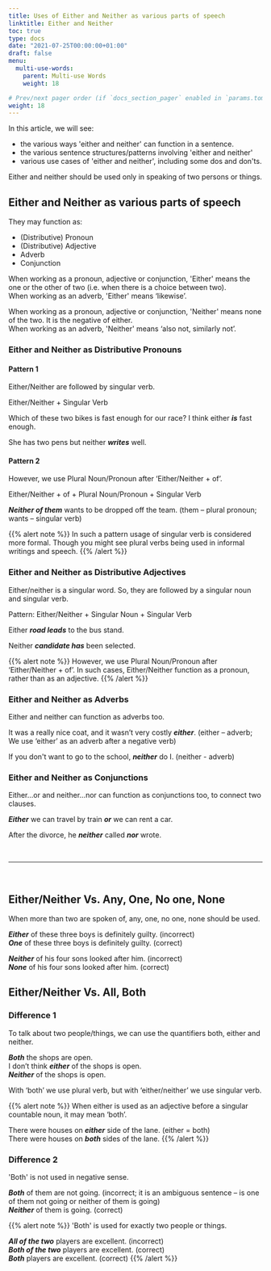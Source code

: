 ```yaml
---
title: Uses of Either and Neither as various parts of speech
linktitle: Either and Neither 
toc: true
type: docs
date: "2021-07-25T00:00:00+01:00"
draft: false
menu:
  multi-use-words:
    parent: Multi-use Words
    weight: 18

# Prev/next pager order (if `docs_section_pager` enabled in `params.toml`)
weight: 18
---
```


In this article, we will see:
* the various ways 'either and neither' can function in a sentence.
* the various sentence structures/patterns involving 'either and neither'
* various use cases of 'either and neither', including some dos and don'ts. 

Either and neither should be used only in speaking of two persons or things. 

## Either and Neither as various parts of speech

They may function as:
* (Distributive) Pronoun
* (Distributive) Adjective
* Adverb
* Conjunction

When working as a pronoun, adjective or conjunction, 'Either' means the one or the other of two (i.e. when there is a choice between two). <br>
When working as an adverb, 'Either' means ‘likewise’. 

When working as a pronoun, adjective or conjunction, 'Neither' means none of the two. It is the negative of either. <br>
When working as an adverb, 'Neither' means ‘also not, similarly not’. 


### Either and Neither as Distributive Pronouns 

#### Pattern 1

Either/Neither are followed by singular verb. 

Either/Neither + Singular Verb

Which of these two bikes is fast enough for our race? I think either ***is*** fast enough.

She has two pens but neither ***writes*** well.

#### Pattern 2

However, we use Plural Noun/Pronoun after ‘Either/Neither + of’. 

Either/Neither + of + Plural Noun/Pronoun + Singular Verb

***Neither of them*** wants to be dropped off the team. (them – plural pronoun; wants – singular verb)

{{% alert note %}}
In such a pattern usage of singular verb is considered more formal. Though you might see plural verbs being used in informal writings and speech.
{{% /alert %}}


### Either and Neither as Distributive Adjectives

Either/neither is a singular word. So, they are followed by a singular noun and singular verb. 

Pattern: Either/Neither + Singular Noun + Singular Verb

Either ***road leads*** to the bus stand.

Neither ***candidate has*** been selected.

{{% alert note %}}
However, we use Plural Noun/Pronoun after ‘Either/Neither + of’. In such cases, Either/Neither function as a pronoun, rather than as an adjective.
{{% /alert %}}


### Either and Neither as Adverbs

Either and neither can function as adverbs too. 

It was a really nice coat, and it wasn’t very costly ***either***. (either – adverb; We use ‘either’ as an adverb after a negative verb)

If you don't want to go to the school, ***neither*** do I. (neither - adverb)


### Either and Neither as Conjunctions

Either...or and neither...nor can function as conjunctions too, to connect two clauses. 

***Either*** we can travel by train ***or*** we can rent a car. 

After the divorce, he ***neither*** called ***nor*** wrote. 

<br><hr><br>

## Either/Neither Vs. Any, One, No one, None  

When more than two are spoken of, any, one, no one, none should be used.

***<span class="mak-text-color-incorrect">Either</span>*** of these three boys is definitely guilty. (incorrect) <br>
***<span class="mak-text-color">One</span>*** of these three boys is definitely guilty. (correct)

***<span class="mak-text-color-incorrect">Neither</span>*** of his four sons looked after him. (incorrect) <br>
***<span class="mak-text-color">None</span>*** of his four sons looked after him. (correct)


## Either/Neither Vs. All, Both

### Difference 1

To talk about two people/things, we can use the quantifiers both, either and neither.

***Both*** the shops are open. <br>
I don’t think ***either*** of the shops is open. <br>
***Neither*** of the shops is open.

With ‘both’ we use plural verb, but with ‘either/neither’ we use singular verb. 

{{% alert note %}}
When either is used as an adjective before a singular countable noun, it may mean ‘both’.

There were houses on ***either*** side of the lane. (either = both) <br>
There were houses on ***both*** sides of the lane.
{{% /alert %}}

### Difference 2

'Both' is not used in negative sense.

***<span class="mak-text-color-incorrect">Both</span>*** of them are not going. (incorrect; it is an ambiguous sentence – is one of them not going or neither of them is going) <br>
***<span class="mak-text-color">Neither</span>*** of them is going. (correct)

{{% alert note %}}
'Both' is used for exactly two people or things.

***<span class="mak-text-color-incorrect">All of the two</span>*** players are excellent. (incorrect) <br>
***<span class="mak-text-color">Both of the two</span>*** players are excellent. (correct) <br>
***<span class="mak-text-color">Both</span>*** players are excellent. (correct)
{{% /alert %}}

